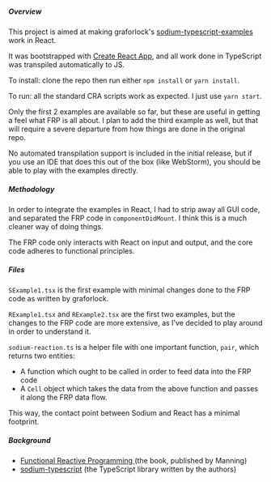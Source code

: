 ##### Overview
This project is aimed at making graforlock's [sodium-typescript-examples](https://github.com/graforlock/sodium-typescript-examples) work in React.  

It was bootstrapped with [Create React App](https://github.com/facebookincubator/create-react-app), and all work done in TypeScript was transpiled automatically to JS.

To install: clone the repo then run either `npm install` or `yarn install`.

To run: all the standard CRA scripts work as expected. I just use `yarn start`.

Only the first 2 examples are available so far, but these are useful in getting a feel what FRP is all about. I plan to add the third example as well, but that will require a severe departure from how things are done in the original repo.

No automated transpilation support is included in the initial release, but if you use an IDE that does this out of the box (like WebStorm), you should be able to play with the examples directly.

##### Methodology

In order to integrate the examples in React, I had to strip away all GUI code, and separated the FRP code in `componentDidMount`. I think this is a much cleaner way of doing things.

The FRP code only interacts with React on input and output, and the core code adheres to functional principles.

##### Files

`SExample1.tsx` is the first example with minimal changes done to the FRP code as written by graforlock.

`RExample1.tsx` and `RExample2.tsx` are the first two examples, but the changes to the FRP code are more extensive, as I've decided to play around in order to understand it.

`sodium-reaction.ts` is a helper file with one important function, `pair`, which returns two entities:
- A function which ought to be called in order to feed data into the FRP code 
- A `Cell` object which takes the data from the above function and passes it along the FRP data flow.

This way, the contact point between Sodium and React has a minimal footprint. 

##### Background
- [Functional Reactive Programming ](https://www.manning.com/books/functional-reactive-programming) (the book, published by Manning)
- [sodium-typescript](https://github.com/SodiumFRP/sodium-typescript) (the TypeScript library written by the authors)

